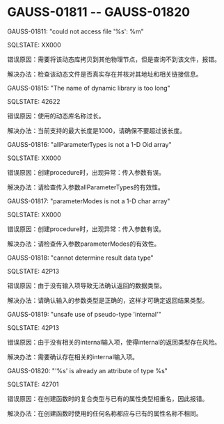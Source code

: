 # GAUSS-01811 -- GAUSS-01820<a name="ZH-CN_TOPIC_0302073525"></a>

GAUSS-01811: "could not access file '%s': %m"

SQLSTATE: XX000

错误原因：需要将该动态库拷贝到其他物理节点，但是查询不到该文件，报错。

解决办法：检查该动态文件是否真实存在并核对其地址和相关链接信息。

GAUSS-01815: "The name of dynamic library is too long"

SQLSTATE: 42622

错误原因：使用的动态库名称过长。

解决办法：当前支持的最大长度是1000，请确保不要超过该长度。

GAUSS-01816: "allParameterTypes is not a 1-D Oid array"

SQLSTATE: XX000

错误原因：创建procedure时，出现异常：传入参数有误。

解决办法：请检查传入参数allParameterTypes的有效性。

GAUSS-01817: "parameterModes is not a 1-D char array"

SQLSTATE: XX000

错误原因：创建procedure时，出现异常：传入参数有误。

解决办法：请检查传入参数parameterModes的有效性。

GAUSS-01818: "cannot determine result data type"

SQLSTATE: 42P13

错误原因：由于没有输入项导致无法确认返回的数据类型。

解决办法：请确认输入的参数类型是正确的，这样才可确定返回结果类型。

GAUSS-01819: "unsafe use of pseudo-type 'internal'"

SQLSTATE: 42P13

错误原因：由于没有相关的internal输入项，使得internal的返回类型存在风险。

解决办法：需要确认存在相关的internal输入项。

GAUSS-01820: "'%s' is already an attribute of type %s"

SQLSTATE: 42701

错误原因：在创建函数时的复合类型与已有的属性类型相重名，因此报错。

解决办法：在创建函数时使用的任何名称都应与已有的属性名称不相同。
